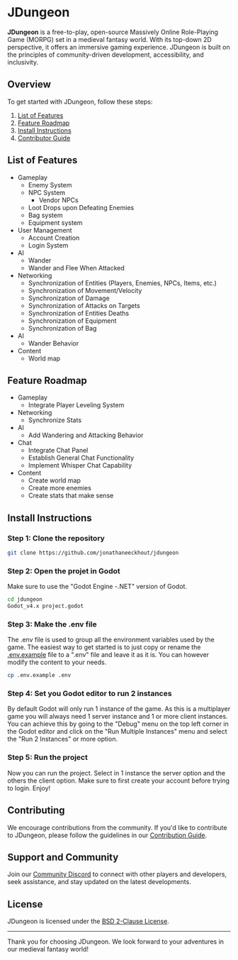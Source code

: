 # JDungeon

**JDungeon** is a free-to-play, open-source Massively Online Role-Playing Game (MORPG) set in a medieval fantasy world. With its top-down 2D perspective, it offers an immersive gaming experience. JDungeon is built on the principles of community-driven development, accessibility, and inclusivity.

## Overview

To get started with JDungeon, follow these steps:
1. [List of Features](#list-of-features)
2. [Feature Roadmap](#feature-roadmap)
3. [Install Instructions](#install-instructions)
4. [Contributor Guide](#contributing)

## List of Features

- Gameplay
  - Enemy System
  - NPC System
    - Vendor NPCs
  - Loot Drops upon Defeating Enemies
  - Bag system
  - Equipment system
- User Management
  - Account Creation
  - Login System
- AI
  - Wander
  - Wander and Flee When Attacked
- Networking
  - Synchronization of Entities (Players, Enemies, NPCs, Items, etc.)
  - Synchronization of Movement/Velocity 
  - Synchronization of Damage
  - Synchronization of Attacks on Targets
  - Synchronization of Entities Deaths
  - Synchronization of Equipment
  - Synchronization of Bag
- AI
  - Wander Behavior
- Content
  - World map

## Feature Roadmap
- Gameplay
  - Integrate Player Leveling System
- Networking
  - Synchronize Stats
- AI
  - Add Wandering and Attacking Behavior
- Chat
  - Integrate Chat Panel
  - Establish General Chat Functionality
  - Implement Whisper Chat Capability
- Content
  - Create world map
  - Create more enemies
  - Create stats that make sense

## Install Instructions
### Step 1: Clone the repository
```bash
git clone https://github.com/jonathaneeckhout/jdungeon
```
### Step 2: Open the projet in Godot
Make sure to use the "Godot Engine -.NET" version of Godot.
```bash
cd jdungeon
Godot_v4.x project.godot
```
### Step 3: Make the .env file
The .env file is used to group all the environment variables used by the game.
The easiest way to get started is to just copy or rename the [.env.example](.env.example) file to a ".env" file and leave it as it is. 
You can however modify the content to your needs.
```bash
cp .env.example .env
```
### Step 4: Set you Godot editor to run 2 instances
By default Godot will only run 1 instance of the game. As this is a multiplayer game you will always need 1 server instance and 1 or more client instances. 
You can achieve this by going to the "Debug" menu on the top left corner in the Godot editor and click on the "Run Multiple Instances" menu and select the "Run 2 Instances" or more option.

### Step 5: Run the project
Now you can run the project.
Select in 1 instance the server option and the others the client option.
Make sure to first create your account before trying to login.
Enjoy!

## Contributing

We encourage contributions from the community. If you'd like to contribute to JDungeon, please follow the guidelines in our [Contribution Guide](documentation/CONTRIBUTING.md).


## Support and Community

Join our [Community Discord](https://discord.gg/upjkY2ZZ) to connect with other players and developers, seek assistance, and stay updated on the latest developments.

## License

JDungeon is licensed under the [BSD 2-Clause License](LICENSE).

---

Thank you for choosing JDungeon. We look forward to your adventures in our medieval fantasy world!
